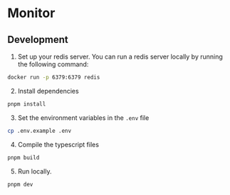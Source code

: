 # Monitor

## Development

1. Set up your redis server. You can run a redis server locally by running the following command:
```bash
docker run -p 6379:6379 redis
```

2. Install dependencies
```bash
pnpm install
```

3. Set the environment variables in the `.env` file
```bash
cp .env.example .env
```

4. Compile the typescript files
```bash
pnpm build
```

5. Run locally.

```bash
pnpm dev
```
